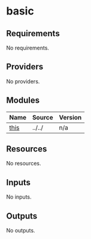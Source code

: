 # basic

<!-- BEGINNING OF PRE-COMMIT-TERRAFORM DOCS HOOK -->
## Requirements

No requirements.

## Providers

No providers.

## Modules

| Name | Source | Version |
|------|--------|---------|
| <a name="module_this"></a> [this](#module\_this) | ../../ | n/a |

## Resources

No resources.

## Inputs

No inputs.

## Outputs

No outputs.
<!-- END OF PRE-COMMIT-TERRAFORM DOCS HOOK -->

